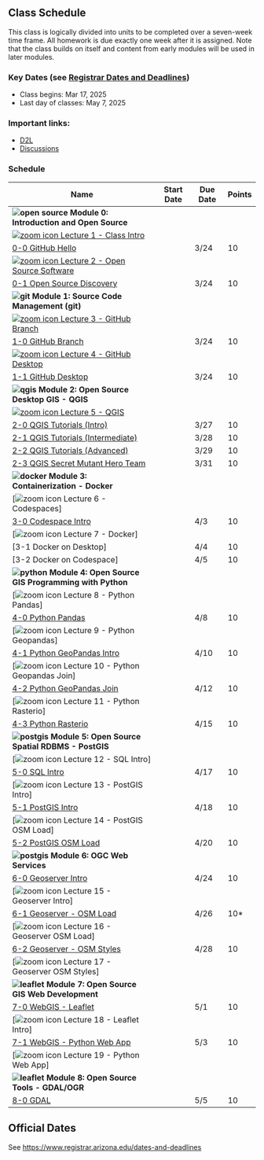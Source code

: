 
## Class Schedule

This class is logically divided into units to be completed over a seven-week time frame. All homework is due exactly one week after it is assigned. Note that the class builds on itself and content from early modules will be used in later modules.

### Key Dates (see [Registrar Dates and Deadlines](https://registrar.arizona.edu/dates-and-deadlines))
- Class begins: Mar 17, 2025
- Last day of classes:  May 7, 2025

### Important links:
- [D2L](https://d2l.arizona.edu/d2l/home/1526090)
- [Discussions](https://github.com/ua-gist604b-s25/syllabus/discussions)

### Schedule

|  **Name** | **Start Date** | **Due Date** | **Points** |
| --- | --- | --- | ---  |
|  **![open source](./media/open-source-32.png) Module 0: Introduction and Open Source** |  |  |  |
| [![zoom icon](media/play-icon.png) Lecture 1 - Class Intro](https://arizona.hosted.panopto.com/Panopto/Pages/Viewer.aspx?id=1a36dccb-853e-4f20-85d4-b2a20032901a) | | | |
|  [0-0 GitHub Hello](https://classroom.github.com/a/kmiKqURq) | | 3/24 | 10 |
| [![zoom icon](media/play-icon.png) Lecture 2 - Open Source Software](https://arizona.hosted.panopto.com/Panopto/Pages/Viewer.aspx?id=886287b1-84e9-415a-8901-b2a300321ae2) | | | |
|  [0-1 Open Source Discovery](https://classroom.github.com/a/JZAqv92C) | | 3/24 | 10 |
|  **![git](./media/git-32.png) Module 1: Source Code Management (git)** |  |  |  |
| [![zoom icon](media/play-icon.png) Lecture 3 - GitHub Branch](https://arizona.hosted.panopto.com/Panopto/Pages/Viewer.aspx?id=5e1194aa-b8ec-4b7f-97f2-b2a300379863) | | | |
|  [1-0 GitHub Branch](https://classroom.github.com/a/MGbpWqKO) | | 3/24 | 10 |
| [![zoom icon](media/play-icon.png) Lecture 4 - GitHub Desktop](https://arizona.hosted.panopto.com/Panopto/Pages/Viewer.aspx?id=19aa643d-bd03-4ff5-850b-b2a300436af1) | | | |
|  [1-1 GitHub Desktop](https://classroom.github.com/a/0AUdcNYz) | | 3/24 | 10 |
|  **![qgis](./media/qgis-32.png) Module 2: Open Source Desktop GIS - QGIS** |  |  |  | 
| [![zoom icon](media/play-icon.png) Lecture 5 - QGIS](https://arizona.hosted.panopto.com/Panopto/Pages/Viewer.aspx?id=c6a93baf-a6c6-4aeb-bdf1-b2aa0056babc) | | | |
|  [2-0 QGIS Tutorials (Intro)](https://classroom.github.com/a/W9SRSb3L) |  | 3/27 | 10 |
|  [2-1 QGIS Tutorials (Intermediate)](https://classroom.github.com/a/ybSLxUpx) |  | 3/28 | 10 |
|  [2-2 QGIS Tutorials (Advanced)](https://classroom.github.com/a/5ILYZ_41) |  | 3/29 | 10 |
|  [2-3 QGIS Secret Mutant Hero Team](https://classroom.github.com/a/l-WBhwxI) |  | 3/31 | 10 |
|  **![docker](./media/docker-32.png) Module 3: Containerization - Docker** |  |  |  |
| [![zoom icon](media/play-icon.png) Lecture 6 - Codespaces] | | | |
|  [3-0 Codespace Intro](https://classroom.github.com/a/CyBZ2EQ_) | | 4/3 | 10 |
| [![zoom icon](media/play-icon.png) Lecture 7 - Docker] | | | |
|  [3-1 Docker on Desktop] | | 4/4 | 10 |
|  [3-2 Docker on Codespace] | | 4/5 | 10 |
|  **![python](./media/python-32.png) Module 4: Open Source GIS Programming with Python** |  |  |  |
| [![zoom icon](media/play-icon.png) Lecture 8 - Python Pandas] | | | |
|  [4-0 Python Pandas](https://classroom.github.com/a/y6cEJTyO) |  | 4/8 | 10 |
| [![zoom icon](media/play-icon.png) Lecture 9 - Python Geopandas] | | | |
|  [4-1 Python GeoPandas Intro](https://classroom.github.com/a/9FKe5wBv) |  | 4/10 | 10 |
| [![zoom icon](media/play-icon.png) Lecture 10 - Python Geopandas Join] | | | |
|  [4-2 Python GeoPandas Join](https://classroom.github.com/a/9d9NCyse) |  | 4/12 | 10 |
| [![zoom icon](media/play-icon.png) Lecture 11 - Python Rasterio] | | | |
|  [4-3 Python Rasterio](https://classroom.github.com/a/l56RUCrv)|  | 4/15 | 10 |
|  **![postgis](./media/postgis-32.png) Module 5: Open Source Spatial RDBMS - PostGIS** |  |  |  |
| [![zoom icon](media/play-icon.png) Lecture 12 - SQL Intro] | | | |
|  [5-0 SQL Intro](https://classroom.github.com/a/0r3S6nlR) |  | 4/17 | 10 |
| [![zoom icon](media/play-icon.png) Lecture 13 - PostGIS Intro] | | | |
|  [5-1 PostGIS Intro](https://classroom.github.com/a/tpsyYOob) |  | 4/18 | 10 |
| [![zoom icon](media/play-icon.png) Lecture 14 - PostGIS OSM Load] | | | |
|  [5-2 PostGIS OSM Load](https://classroom.github.com/a/LyEm95zw) | | 4/20 | 10 |
|  **![postgis](./media/ogc-32.png) Module 6: OGC Web Services** |  |  |  |
|  [6-0 Geoserver Intro](https://classroom.github.com/a/VPY7JXIj) |  | 4/24 | 10 |
| [![zoom icon](media/play-icon.png) Lecture 15 - Geoserver Intro] | | | |
|  [6-1 Geoserver - OSM Load](https://classroom.github.com/a/3AKvHt3H) | | 4/26 | 10* |
| [![zoom icon](media/play-icon.png) Lecture 16 - Geoserver OSM Load] | | | |
|  [6-2 Geoserver - OSM Styles](https://classroom.github.com/a/-9KIZm9a) | | 4/28 | 10 |
| [![zoom icon](media/play-icon.png) Lecture 17 - Geoserver OSM Styles] | | | |
|  **![leaflet](./media/leaflet-32.png) Module 7: Open Source GIS Web Development** |  |  |  |
|  [7-0 WebGIS - Leaflet](https://classroom.github.com/a/uuJdOnl-) |  | 5/1 | 10 |
| [![zoom icon](media/play-icon.png) Lecture 18 - Leaflet Intro] | | | |
|  [7-1 WebGIS - Python Web App](https://classroom.github.com/a/1O3Y5M1P) | | 5/3 | 10 |
| [![zoom icon](media/play-icon.png) Lecture 19 - Python Web App] | | | |
|  **![leaflet](./media/gdal-32.png) Module 8: Open Source Tools - GDAL/OGR** |  |  |  |
|  [8-0 GDAL](https://classroom.github.com/a/m7qQLwRX) |  | 5/5 | 10 |

## Official Dates
See https://www.registrar.arizona.edu/dates-and-deadlines

